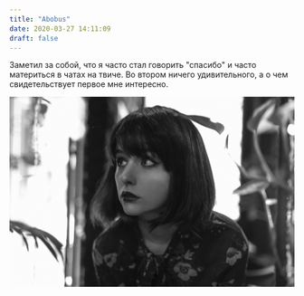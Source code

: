 ```yaml
---
title: "Abobus"
date: 2020-03-27 14:11:09
draft: false
---
```


Заметил за собой, что я часто стал говорить "спасибо" и часто материться в чатах на твиче. Во втором ничего удивительного, а о чем свидетельствует первое мне интересно.

![](/img/vk/9MnD1p2Z6gc.jpg)
